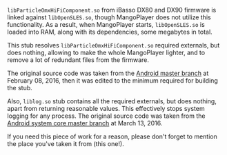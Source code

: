 `libParticleOmxHiFiComponent.so` from iBasso DX80 and DX90 firmware is linked against `libOpenSLES.so`, though MangoPlayer does not utilize this functionality. As a result, when MangoPlayer starts, `libOpenSLES.so` is loaded into RAM, along with its dependencies, some megabytes in total.

This stub resolves `libParticleOmxHiFiComponent.so` required externals, but does nothing, allowing to make the whole MangoPlayer lighter, and to remove a lot of redundant files from the firmware.

The original source code was taken from the [Android master branch](https://android.googlesource.com/platform/frameworks/wilhelm/) at February 08, 2016, then it was edited to the minimum required for building the stub.

Also, `liblog.so` stub contains all the required externals, but does nothing, apart from returning reasonable values. This effectively stops system logging for any process. The original source code was taken from the [Android system core master branch](https://android.googlesource.com/platform/system/core/+/master/liblog/) at March 13, 2016.

If you need this piece of work for a reason, please don't forget to mention the place you've taken it from (this one!).
